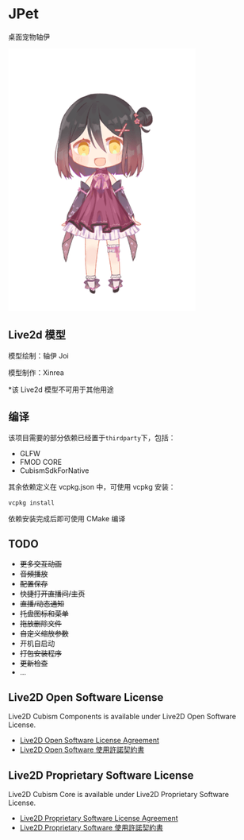 # JPet

桌面宠物轴伊

![img](screenshots/JPet.gif)

## Live2d 模型

模型绘制：轴伊 Joi

模型制作：Xinrea

\*该 Live2d 模型不可用于其他用途

## 编译

该项目需要的部分依赖已经置于`thirdparty`下，包括：

- GLFW
- FMOD CORE
- CubismSdkForNative

其余依赖定义在 vcpkg.json 中，可使用 vcpkg 安装：

```shell
vcpkg install
```

依赖安装完成后即可使用 CMake 编译

## TODO

- ~~更多交互动画~~
- ~~音頻播放~~
- ~~配置保存~~
- ~~快捷打开直播间/主页~~
- ~~直播/动态通知~~
- ~~托盘图标和菜单~~
- ~~拖放删除文件~~
- ~~自定义缩放参数~~
- 开机自启动
- ~~打包安装程序~~
- ~~更新检查~~
- ...

## Live2D Open Software License

Live2D Cubism Components is available under Live2D Open Software License.

- [Live2D Open Software License Agreement](https://www.live2d.com/eula/live2d-open-software-license-agreement_en.html)
- [Live2D Open Software 使用許諾契約書](https://www.live2d.com/eula/live2d-open-software-license-agreement_jp.html)

## Live2D Proprietary Software License

Live2D Cubism Core is available under Live2D Proprietary Software License.

- [Live2D Proprietary Software License Agreement](https://www.live2d.com/eula/live2d-proprietary-software-license-agreement_en.html)
- [Live2D Proprietary Software 使用許諾契約書](https://www.live2d.com/eula/live2d-proprietary-software-license-agreement_jp.html)
